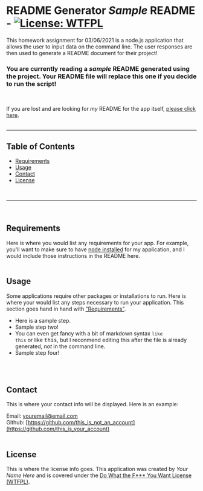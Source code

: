 # README Generator *Sample* README - [![License: WTFPL](https://img.shields.io/badge/License-WTFPL-brightgreen.svg)](http://www.wtfpl.net/about/)

    
This homework assignment for 03/06/2021 is a node.js application that allows the user to input data on the command line. The user responses are then used to generate a README document for their project! 
<br>

### You are currently reading a *sample* README generated using the project. **Your README file will replace this one if you decide to run the script!** 
<br>

If you are lost and are looking for *my* README for the app itself, [please click here](https://github.com/xander-deanna/readme-generator/blob/main/README.md).
<br>
<br>
<hr>

    
## Table of Contents
* [Requirements](#Requirements)
* [Usage](#usage)
* [Contact](#Contact)
* [License](#license)
<br>
<hr>
<br>
                
## Requirements
Here is where you would list any requirements for your app. For example, you'll want to make sure to have [node installed](https://nodejs.org/en/download/) for my application, and I would include those instructions in the README here.
<br>
<br>
            
## Usage
Some applications require other packages or installations to run. Here is where your would list any steps necessary to run your application. This section goes hand in hand with ["Requirements"](#Requirements).
<br>
* Here is a sample step.
* Sample step two!
* You can even get fancy with a bit of markdown syntax <code>like this</code> or like <kbd>this</kbd>, but I reconmend editing this after the file is already generated, *not* in the command line.
* Sample step four!
<br>
<br>
    
## Contact
This is where your contact info will be displayed. Here is an example:
    
Email: [youremail@email.com](mailto:youremail@email.com)
<br>
Github: [https://github.com/this_is_not_an_account](https://github.com/this_is_your_account)
<br>
<br>

## License
This is where the license info goes. This application was created by *Your Name Here* and is covered under the [Do What the F*** You Want License (WTFPL)](http://www.wtfpl.net/about/).
<br>
<br>
